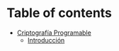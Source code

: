# Table of contents

* [Criptografía Programable](README.md)
  * [Introducción](modulo-1/intro-a-criptografia.md)
